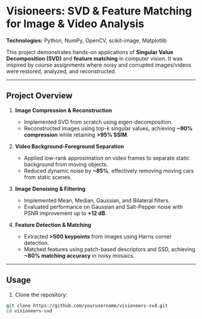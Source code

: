 # Visioneers: SVD & Feature Matching for Image & Video Analysis

**Technologies:** Python, NumPy, OpenCV, scikit-image, Matplotlib  

This project demonstrates hands-on applications of **Singular Value Decomposition (SVD)** and **feature matching** in computer vision. It was inspired by course assignments where noisy and corrupted images/videos were restored, analyzed, and reconstructed.

---

## Project Overview

1. **Image Compression & Reconstruction**
   - Implemented SVD from scratch using eigen-decomposition.
   - Reconstructed images using top-k singular values, achieving **~90% compression** while retaining **>95% SSIM**.

2. **Video Background-Foreground Separation**
   - Applied low-rank approximation on video frames to separate static background from moving objects.
   - Reduced dynamic noise by **~85%**, effectively removing moving cars from static scenes.

3. **Image Denoising & Filtering**
   - Implemented Mean, Median, Gaussian, and Bilateral filters.
   - Evaluated performance on Gaussian and Salt-Pepper noise with PSNR improvement up to **+12 dB**.

4. **Feature Detection & Matching**
   - Extracted **>500 keypoints** from images using Harris corner detection.
   - Matched features using patch-based descriptors and SSD, achieving **~80% matching accuracy** in noisy mosaics.

---

## Usage

1. Clone the repository:  
```bash
git clone https://github.com/yourusername/visioneers-svd.git
cd visioneers-svd
